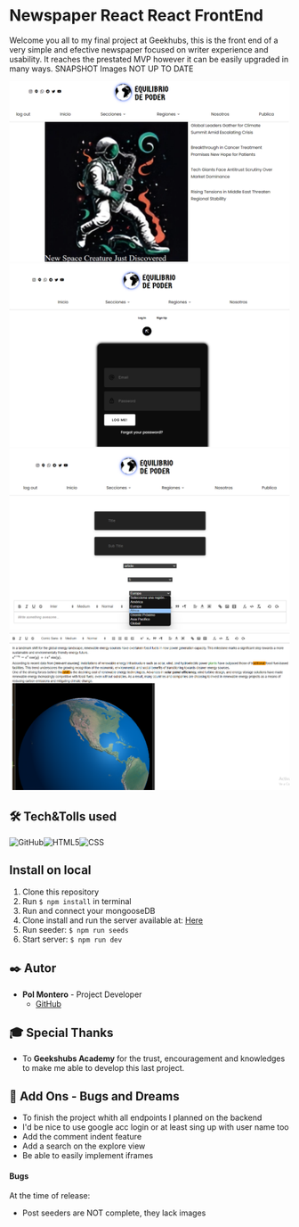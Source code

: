 # Newspaper React React FrontEnd
  Welcome you all to my final project at Geekhubs, this is the front end of a very simple and efective newspaper focused on writer experience and usability. It reaches the prestated MVP however it can be easily upgraded in many ways. SNAPSHOT Images NOT UP TO DATE

<img src="./public/Captura de pantalla 2024-05-15 113756.png" alt="GitHub" />
<img src="./public/Captura de pantalla 2024-05-15 112040.png" alt="GitHub" />
<img src="./public/Captura de pantalla 2024-05-15 113931.png" alt="GitHub" />
<img src="./public/Captura de pantalla 2024-05-15 113448.png" alt="GitHub" />

## 🛠️ Tech&Tolls used 

<img src="https://img.shields.io/badge/React-100000?style=for-the-badge&logo=React&logoColor=white" alt="GitHub" /><img src="https://img.shields.io/badge/Node.js-43853D?style=for-the-badge&logo=node.js&logoColor=white" alt="HTML5" /><img src="https://img.shields.io/badge/JavaScript-323330?style=for-the-badge&logo=javascript&logoColor=F7DF1E" alt="CSS" />

## Install on local
1.  Clone this repository
2.  Run ` $ npm install ` in terminal
3.  Run and connect your mongooseDB
4.  Clone install and run the server available at: [Here](https://github.com/HyPolDev/Digital-Newspaper-Back)
5.  Run seeder:  ` $ npm run seeds `
6.  Start server:  ` $ npm run dev `

## ✒️ Autor

- **Pol Montero** - Project Developer
  - [GitHub](https://github.com/hypoldev) 

## 🎓 Special Thanks

- To **Geekshubs Academy** for the trust, encouragement and knowledges to make me able to develop this last project.


## 📄 Add Ons - Bugs and Dreams

- To finish the project whith all endpoints I planned on the backend
- I'd be nice to use google acc login or at least sing up with user name too
- Add the comment indent feature
- Add a search on the explore view
- Be able to easily implement iframes

#### Bugs 

At the time of release:
-  Post seeders are NOT complete, they lack images
  

